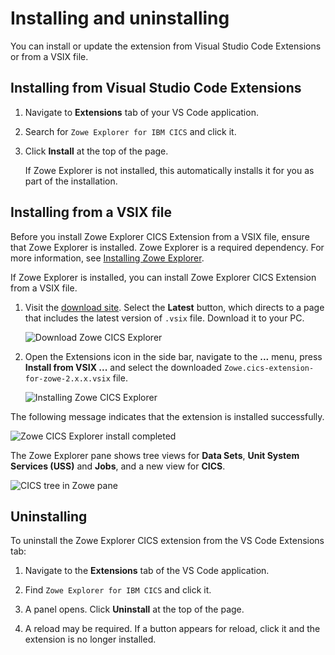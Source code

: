 # Installing and uninstalling

You can install or update the extension from Visual Studio Code Extensions or from a VSIX file.

## Installing from Visual Studio Code Extensions

1. Navigate to **Extensions** tab of your VS Code application.

2. Search for `Zowe Explorer for IBM CICS` and click it.

3. Click **Install** at the top of the page.

   If Zowe Explorer is not installed, this automatically installs it for you as part of the installation.

## Installing from a VSIX file

Before you install Zowe Explorer CICS Extension from a VSIX file, ensure that Zowe Explorer is installed. Zowe Explorer is a required dependency. For more information, see [Installing Zowe Explorer](https://docs.zowe.org/stable/user-guide/ze-install#installing).

If  Zowe Explorer is installed, you can install Zowe Explorer CICS Extension from a VSIX file.

1. Visit the [download site](https://github.com/zowe/vscode-extension-for-cics). Select the **Latest** button, which directs to a page that includes the latest version of `.vsix` file. Download it to your PC.

   ![Download Zowe CICS Explorer](/v2.5.x/images/ze-cics/cics-latest-vsix.png)

2. Open the Extensions icon in the side bar, navigate to the **...** menu, press **Install from VSIX ...** and select the downloaded `Zowe.cics-extension-for-zowe-2.x.x.vsix` file.

   ![Installing Zowe CICS Explorer](/v2.5.x/images/ze-cics/zowe-cics-explorer-install.gif)

The following message indicates that the extension is installed successfully.

![Zowe CICS Explorer install completed](/v2.5.x/images/ze-cics/info-message-install-completed.png)

The Zowe Explorer pane shows tree views for **Data Sets**, **Unit System Services (USS)** and **Jobs**, and a new view for **CICS**.

![CICS tree in Zowe pane](/v2.5.x/images/ze-cics/cics-tree-in-zowe-pane.png)

## Uninstalling

To uninstall the Zowe Explorer CICS extension from the VS Code Extensions tab:

1. Navigate to the **Extensions** tab of the VS Code application.

2. Find `Zowe Explorer for IBM CICS` and click it.

3. A panel opens. Click **Uninstall** at the top of the page.

4. A reload may be required. If a button appears for reload, click it and the extension is no longer installed.
